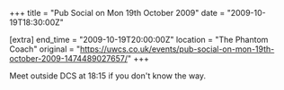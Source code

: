 +++
title = "Pub Social on Mon 19th October 2009"
date = "2009-10-19T18:30:00Z"

[extra]
end_time = "2009-10-19T20:00:00Z"
location = "The Phantom Coach"
original = "https://uwcs.co.uk/events/pub-social-on-mon-19th-october-2009-1474489027657/"
+++

Meet outside DCS at 18:15 if you don't know the way.

